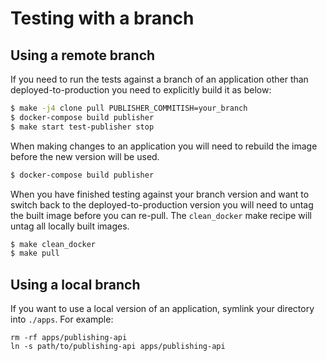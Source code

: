 # Testing with a branch

## Using a remote branch

If you need to run the tests against a branch of an application other than
deployed-to-production you need to explicitly build it as below:

```bash
$ make -j4 clone pull PUBLISHER_COMMITISH=your_branch
$ docker-compose build publisher
$ make start test-publisher stop
```

When making changes to an application you will need to rebuild the image before
the new version will be used.

```bash
$ docker-compose build publisher
```

When you have finished testing against your branch version and want to switch back
to the deployed-to-production version you will need to untag the built image before
you can re-pull.  The `clean_docker` make recipe will untag all locally built images.

```bash
$ make clean_docker
$ make pull
```

## Using a local branch

If you want to use a local version of an application, symlink your
directory into `./apps`. For example:

```
rm -rf apps/publishing-api
ln -s path/to/publishing-api apps/publishing-api
```
